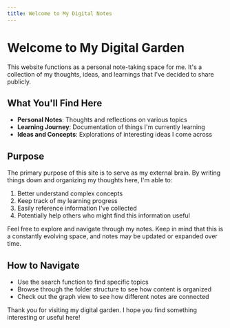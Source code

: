 ```yaml
---
title: Welcome to My Digital Notes
---
```


# Welcome to My Digital Garden

This website functions as a personal note-taking space for me. It's a collection of my thoughts, ideas, and learnings that I've decided to share publicly.

## What You'll Find Here

- **Personal Notes**: Thoughts and reflections on various topics
- **Learning Journey**: Documentation of things I'm currently learning
- **Ideas and Concepts**: Explorations of interesting ideas I come across

## Purpose

The primary purpose of this site is to serve as my external brain. By writing things down and organizing my thoughts here, I'm able to:

1. Better understand complex concepts
2. Keep track of my learning progress
3. Easily reference information I've collected
4. Potentially help others who might find this information useful

Feel free to explore and navigate through my notes. Keep in mind that this is a constantly evolving space, and notes may be updated or expanded over time.

## How to Navigate

- Use the search function to find specific topics
- Browse through the folder structure to see how content is organized
- Check out the graph view to see how different notes are connected

Thank you for visiting my digital garden. I hope you find something interesting or useful here!